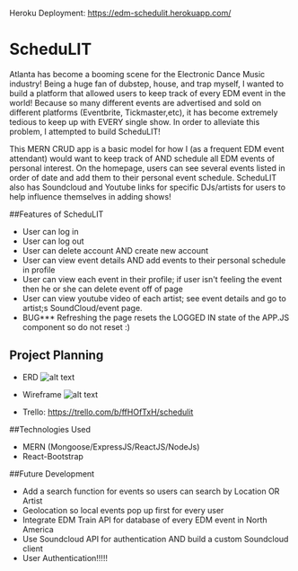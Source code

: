 Heroku Deployment: https://edm-schedulit.herokuapp.com/

# ScheduLIT

Atlanta has become a booming scene for the Electronic Dance Music industry! Being a huge fan of dubstep, house, and trap myself, I wanted to build a platform that allowed users to keep track of every EDM event in the world! Because so many different events are advertised and sold on different platforms (Eventbrite, Tickmaster,etc), it has become extremely tedious to keep up with EVERY single show. In order to alleviate this problem, I attempted to build ScheduLIT!

This MERN CRUD app is a basic model for how I (as a frequent EDM event attendant) would want to keep track of AND schedule all EDM events of personal interest. On the homepage, users can see several events listed in order of date and add them to their personal event schedule. ScheduLIT also has Soundcloud and Youtube links for specific DJs/artists for users to help influence themselves in adding shows!

##Features of ScheduLIT

* User can log in
* User can log out
* User can delete account AND create new account
* User can view event details AND add events to their personal schedule in profile
* User can view each event in their profile; if user isn't feeling the event then he or she can delete event off of page
* User can view youtube video of each artist; see event details and go to artist;s SoundCloud/event page.
* BUG*** Refreshing the page resets the LOGGED IN state of the APP.JS component so do not reset :)

## Project Planning

* ERD 
![alt text](http://i.imgur.com/7HGDiCg.jpg)

* Wireframe
![alt text](http://i.imgur.com/QoA7vDU.jpg) 


* Trello: https://trello.com/b/ffHOfTxH/schedulit




##Technologies Used

* MERN (Mongoose/ExpressJS/ReactJS/NodeJs)
* React-Bootstrap

##Future Development

* Add a search function for events so users can search by Location OR Artist
* Geolocation so local events pop up first for every user
* Integrate EDM Train API for database of every EDM event in North America
* Use Soundcloud API for authentication AND build a custom Soundcloud client 
* User Authentication!!!!!


